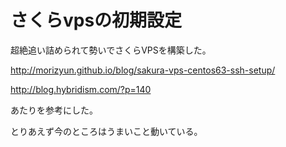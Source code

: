 # さくらvpsの初期設定
超絶追い詰められて勢いでさくらVPSを構築した。

http://morizyun.github.io/blog/sakura-vps-centos63-ssh-setup/

http://blog.hybridism.com/?p=140

あたりを参考にした。

とりあえず今のところはうまいこと動いている。
